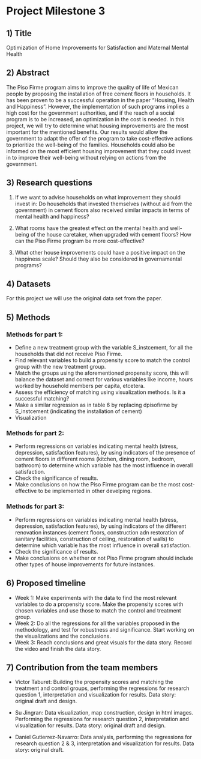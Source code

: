 # Project Milestone 3

## 1) Title

Optimization of Home Improvements for Satisfaction and Maternal Mental Health


## 2) Abstract

The Piso Firme program aims to improve the quality of life of Mexican people by proposing the installation of free cement floors in households. It has been proven to be a successful operation in the paper “Housing, Health and Happiness”. However, the implementation of such programs implies a high cost for the government authorities, and if the reach of a social program is to be increased, an optimization in the cost is needed. In this project, we will try to determine what housing improvements are the most important for the mentioned benefits. Our results would allow the government to adapt the offer of the program to take cost-effective actions to prioritize the well-being of the families. Households could also be informed on the most efficient housing improvement that they could invest in to improve their well-being without relying on actions from the government.


## 3) Research questions

1) If we want to advise households on what improvement they should invest in: Do households that invested themselves (without aid from the government) in cement floors also received similar impacts in terms of mental health and happiness?

2) What rooms have the greatest effect on the mental health and well-being of the house caretaker, when upgraded with cement floors? How can the Piso Firme program be more cost-effective?

3) What other house improvements could have a positive impact on the happiness scale? Should they also be considered in governamental programs?

## 4) Datasets
For this project we will use the original data set from the paper.

## 5) Methods

### Methods for part 1:

- Define a new treatment group with the variable S_instcement, for all the households that did not receive Piso Firme.
- Find relevant variables to build a propensity score to match the control group with the new treatment group.
- Match the groups using the aforementioned propensity score, this will balance the dataset and correct for various variables like income, hours worked by household members per capita, etcetera.
- Assess the efficiency of matching using visualization methods. Is it a successful matching?
- Make a similar regression as in table 6 by replacing dpisofirme by S_instcement (indicating the installation of cement)
- Visualization

### Methods for part 2:

- Perform regressions on variables indicating mental health (stress, depression, satisfaction features), by using indicators of the presence of cement floors in different rooms (kitchen, dining room, bedroom, bathroom) to determine which variable has the most influence in overall satisfaction.
- Check the significance of results.
- Make conclusions on how the Piso Firme program can be the most cost-effective to be implemented in other develping regions.

### Methods for part 3:
- Perform regressions on variables indicating mental health (stress, depression, satisfaction features), by using indicators of the different renovation instances (cement floors, construction adn restoration of sanitary facilities, construction of ceiling, restoration of walls) to determine which variable has the most influence in overall satisfaction.
- Check the significance of results.
- Make conclusions on whether or not Piso Firme program should include other types of house improvements for future instances.

## 6) Proposed timeline

- Week 1: Make experiments with the data to find the most relevant variables to do a propensity score. Make the propensity scores with chosen variables and use those to match the control and treatment group. 
- Week 2: Do all the regressions for all the variables proposed in the methodology, and test for robustness and significance. Start working on the visualizations and the conclusions.
- Week 3: Reach conclusions and great visuals for the data story. Record the video and finish the data story.

## 7) Contribution from the team members

- Victor Taburet: Building the propensity scores and matching the treatment and control groups, performing the regressions for research question 1, interpretation and visualization for results. Data story: original draft and design.

- Su Jingran: Data visualization, map construction, design in html images. Performing the regressions for research question 2, interpretation and visualization for results. Data story: original draft and design.

- Daniel Gutierrez-Navarro: Data analysis, performing the regressions for research question 2 & 3, interpretation and visualization for results. Data story: original draft.
